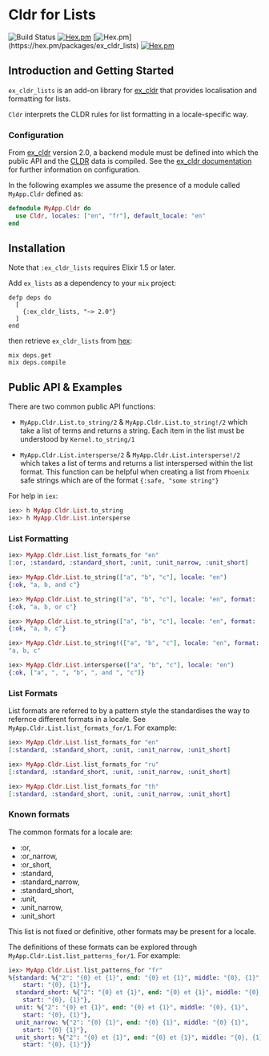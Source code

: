 # Cldr for Lists
![Build Status](http://sweatbox.noexpectations.com.au:8080/buildStatus/icon?job=cldr_lists)
[![Hex.pm](https://img.shields.io/hexpm/v/ex_cldr_lists.svg)](https://hex.pm/packages/ex_cldr_lists)
[![Hex.pm](https://img.shields.io/hexpm/dw/ex_cldr_lists.svg?)](https://hex.pm/packages/ex_cldr_lists)
[![Hex.pm](https://img.shields.io/hexpm/l/ex_cldr_lists.svg)](https://hex.pm/packages/ex_cldr_lists)

## Introduction and Getting Started

`ex_cldr_lists` is an add-on library for [ex_cldr](https://hex.pm/packages/ex_cldr) that provides localisation and formatting for lists.

`Cldr` interprets the CLDR rules for list formatting in a locale-specific way.

### Configuration

From [ex_cldr](https://hex.pm/packages/ex_cldr) version 2.0, a backend module must be defined into which the public API and the [CLDR](https://cldr.unicode.org) data is compiled.  See the [ex_cldr documentation](https://hexdocs.pm/ex_cldr/readme.html) for further information on configuration.

In the following examples we assume the presence of a module called `MyApp.Cldr` defined as:
```elixir
defmodule MyApp.Cldr do
  use Cldr, locales: ["en", "fr"], default_locale: "en"
end
```

## Installation

Note that `:ex_cldr_lists` requires Elixir 1.5 or later.

Add `ex_lists` as a dependency to your `mix` project:

    defp deps do
      [
        {:ex_cldr_lists, "~> 2.0"}
      ]
    end

then retrieve `ex_cldr_lists` from [hex](https://hex.pm/packages/ex_cldr_lists):

    mix deps.get
    mix deps.compile

## Public API & Examples

There are two common public API functions:

* `MyApp.Cldr.List.to_string/2` & `MyApp.Cldr.List.to_string!/2` which take a list of terms and returns a string.  Each item in the list must be understood by `Kernel.to_string/1`

* `MyApp.Cldr.List.intersperse/2` & `MyApp.Cldr.List.intersperse!/2` which takes a list of terms and returns a list interspersed within the list format. This function can be helpful when creating a list from `Phoenix` safe strings which are of the format `{:safe, "some string"}`

For help in `iex`:

```elixir
iex> h MyApp.Cldr.List.to_string
iex> h MyApp.Cldr.List.intersperse
```

### List Formatting

```elixir
iex> MyApp.Cldr.List.list_formats_for "en"
[:or, :standard, :standard_short, :unit, :unit_narrow, :unit_short]

iex> MyApp.Cldr.List.to_string(["a", "b", "c"], locale: "en")
{:ok, "a, b, and c"}

iex> MyApp.Cldr.List.to_string(["a", "b", "c"], locale: "en", format: :or)
{:ok, "a, b, or c"}

iex> MyApp.Cldr.List.to_string(["a", "b", "c"], locale: "en", format: :unit)
{:ok, "a, b, c"}

iex> MyApp.Cldr.List.to_string!(["a", "b", "c"], locale: "en", format: :unit)
"a, b, c"

iex> MyApp.Cldr.List.intersperse(["a", "b", "c"], locale: "en")
{:ok, ["a", ", ", "b", ", and ", "c"]}

```

### List Formats

List formats are referred to by a pattern style the standardises the way to refernce different formats in a locale.  See `MyApp.Cldr.List.list_formats_for/1`.  For example:

```elixir
iex> MyApp.Cldr.List.list_formats_for "en"
[:standard, :standard_short, :unit, :unit_narrow, :unit_short]

iex> MyApp.Cldr.List.list_formats_for "ru"
[:standard, :standard_short, :unit, :unit_narrow, :unit_short]

iex> MyApp.Cldr.List.list_formats_for "th"
[:standard, :standard_short, :unit, :unit_narrow, :unit_short]
```

### Known formats

The common formats for a locale are:

* :or,
* :or_narrow,
* :or_short,
* :standard,
* :standard_narrow,
* :standard_short,
* :unit,
* :unit_narrow,
* :unit_short

This list is not fixed or definitive, other formats may be present for a locale.

The definitions of these formats can be explored through `MyApp.Cldr.List.list_patterns_for/1`. For example:

```elixir
iex> MyApp.Cldr.List.list_patterns_for "fr"
%{standard: %{"2": "{0} et {1}", end: "{0} et {1}", middle: "{0}, {1}",
    start: "{0}, {1}"},
  standard_short: %{"2": "{0} et {1}", end: "{0} et {1}", middle: "{0}, {1}",
    start: "{0}, {1}"},
  unit: %{"2": "{0} et {1}", end: "{0} et {1}", middle: "{0}, {1}",
    start: "{0}, {1}"},
  unit_narrow: %{"2": "{0} {1}", end: "{0} {1}", middle: "{0} {1}",
    start: "{0} {1}"},
  unit_short: %{"2": "{0} et {1}", end: "{0} et {1}", middle: "{0}, {1}",
    start: "{0}, {1}"}}
```
